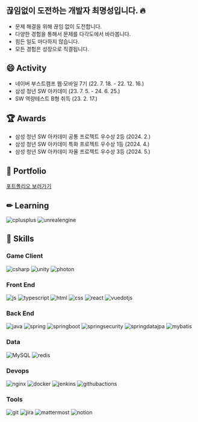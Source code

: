 ## 끊임없이 도전하는 개발자 최명성입니다. 🔥
- 문제 해결을 위해 끊임 없이 도전합니다.
- 다양한 경험을 통해서 문제를 다각도에서 바라봅니다.
- 힘든 일도 마다하지 않습니다.
- 모든 경험은 성장으로 직결됩니다.

## 😄 Activity
- 네이버 부스트캠프 웹·모바일 7기 (22. 7. 18. - 22. 12. 16.)
- 삼성 청년 SW 아카데미 (23. 7. 5. - 24. 6. 25.)
- SW 역량테스트 B형 취득 (23. 2. 17.)
  
## 🏆 Awards
- 삼성 청년 SW 아카데미 공통 프로젝트 우수상 2등 (2024. 2.)
- 삼성 청년 SW 아카데미 특화 프로젝트 우수상 1등 (2024. 4.)
- 삼성 청년 SW 아카데미 자율 프로젝트 우수상 3등 (2024. 5.)

## 🎨 Portfolio
[포트폴리오 보러가기](https://www.canva.com/design/DAGGlPD5Ais/LQ6MABykcNyAfjc4he5Vdg/view?utm_content=DAGGlPD5Ais&utm_campaign=designshare&utm_medium=link&utm_source=editor)
## ✏ Learning
![cplusplus](https://img.shields.io/badge/cplusplus-00599C?style=for-the-badge&logo=cplusplus&logoColor=white)
![unrealengine](https://img.shields.io/badge/unrealengine-0E1128?style=for-the-badge&logo=unrealengine&logoColor=white)
## 🔨 Skills
### Game Client
![csharp](https://img.shields.io/badge/csharp-512BD4?style=for-the-badge&logo=csharp&logoColor=white)
![unity](https://img.shields.io/badge/unity-222324?style=for-the-badge&logo=unity&logoColor=white)
![photon](https://img.shields.io/badge/photon-004480?style=for-the-badge&logo=photon&logoColor=white)
### Front End
![js](https://img.shields.io/badge/JavaScript-F7DF1E?style=for-the-badge&logo=JavaScript&logoColor=white)
![typescript](https://img.shields.io/badge/typescript-3178C6?style=for-the-badge&logo=typescript&logoColor=white)
![html](https://img.shields.io/badge/HTML5-E34F26?style=for-the-badge&logo=html5&logoColor=white)
![css](https://img.shields.io/badge/CSS-239120?&style=for-the-badge&logo=css3&logoColor=white)
![react](https://img.shields.io/badge/React-20232A?style=for-the-badge&logo=react&logoColor=61DAFB)
![vuedotjs](https://img.shields.io/badge/vuejs-4FC08D?style=for-the-badge&logo=vuedotjs&logoColor=61DAFB)  
### Back End
![java](https://img.shields.io/badge/Java-ED8B00?style=for-the-badge&logo=openjdk&logoColor=white)
![spring](https://img.shields.io/badge/Spring-6DB33F?style=for-the-badge&logo=spring&logoColor=white) 
![springboot](https://img.shields.io/badge/springboot-6DB33F?style=for-the-badge&logo=springboot&logoColor=white) 
![springsecurity](https://img.shields.io/badge/springsecurity-6DB33F?style=for-the-badge&logo=springsecurity&logoColor=white) 
![springdatajpa](https://img.shields.io/badge/springdatajpa-6DB33F?style=for-the-badge&logo=springdatajpa&logoColor=white) 
![mybatis](https://img.shields.io/badge/mybatis-020203?style=for-the-badge&logo=mybatis&logoColor=white) 

### Data
![MySQL](https://img.shields.io/badge/mysql-4479A1.svg?style=for-the-badge&logo=mysql&logoColor=white)
![redis](https://img.shields.io/badge/redis-FF4438.svg?style=for-the-badge&logo=redis&logoColor=white)
### Devops
![nginx](https://img.shields.io/badge/nginx-009639.svg?style=for-the-badge&logo=nginx&logoColor=white)
![docker](https://img.shields.io/badge/mysql-2496ED.svg?style=for-the-badge&logo=docker&logoColor=white)
![jenkins](https://img.shields.io/badge/mysql-D24939.svg?style=for-the-badge&logo=jenkins&logoColor=white)
![githubactions](https://img.shields.io/badge/githubactions-2088FF.svg?style=for-the-badge&logo=githubactions&logoColor=white)

### Tools
![git](https://img.shields.io/badge/git-F05032.svg?style=for-the-badge&logo=git&logoColor=white)
![jira](https://img.shields.io/badge/jira-0052CC.svg?style=for-the-badge&logo=jira&logoColor=white)
![mattermost](https://img.shields.io/badge/mattermost-0058CC.svg?style=for-the-badge&logo=mattermost&logoColor=white)
![notion](https://img.shields.io/badge/notion-000000.svg?style=for-the-badge&logo=notion&logoColor=white)


<!--
**thingseong/thingseong** is a ✨ _special_ ✨ repository because its `README.md` (this file) appears on your GitHub profile.

Here are some ideas to get you started:

- 🔭 I’m currently working on ...
- 🌱 I’m currently learning ...
- 👯 I’m looking to collaborate on ...
- 🤔 I’m looking for help with ...
- 💬 Ask me about ...
- 📫 How to reach me: ...
- 😄 Pronouns: ...
- ⚡ Fun fact: ...
-->
